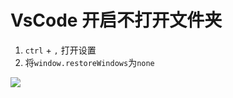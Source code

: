 # VsCode 开启不打开文件夹

1. `ctrl` + `,` 打开设置
2. 将`window.restoreWindows`为`none`

![](https://img2024.cnblogs.com/blog/2282419/202402/2282419-20240204160744336-58610461.png)
